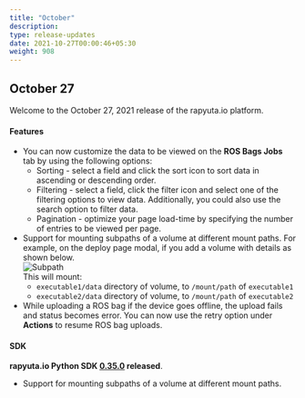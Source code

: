 ```yaml
---
title: "October"
description:
type: release-updates
date: 2021-10-27T00:00:46+05:30
weight: 908
---
```


## October 27 

Welcome to the October 27, 2021 release of the rapyuta.io platform.
 
#### Features

* You can now customize the data to be viewed on the **ROS Bags Jobs** tab by using the following options:
     * Sorting - select a field and click the sort icon to sort data in ascending 
    or descending order.
    * Filtering - select a field, click the filter icon and select one of the filtering options to view data. Additionally, you could also use the search option to filter data.
    * Pagination - optimize your page load-time by specifying the number of entries to be viewed per page. 
* Support for mounting subpaths of a volume at different mount paths. For example, on the deploy page modal, if you add a volume with details as shown below.  
![Subpath](/images/updates/subpath.png)  
This will mount:  
    * `executable1/data` directory of volume, to `/mount/path` of `executable1`  
    *  `executable2/data` directory of volume, to `/mount/path` of `executable2`
* While uploading a ROS bag if the device goes offline, the upload fails and status becomes error. You can now use the retry option under **Actions** to resume ROS bag uploads.

#### SDK
 
**rapyuta.io Python SDK [0.35.0](/3_how-tos/35_tooling_and_debugging/rapyuta-io-python-sdk/#installation) released**.

* Support for mounting subpaths of a volume at different mount paths.

